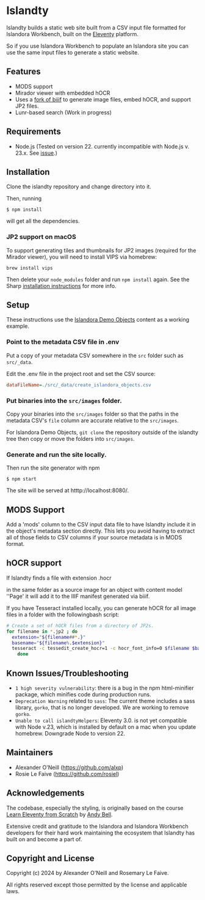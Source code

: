 # Islandty

Islandty builds a static web site built from a CSV input file formatted for Islandora Workbench, built on the
[Eleventy](https://www.11ty.dev) platform.

So if you use Islandora Workbench to populate an Islandora site
you can use the same input files to generate a static website.

## Features

- MODS support
- Mirador viewer with embedded hOCR
- Uses a [fork of biiif](https://github.com/alxp/biiif) to generate image files, embed hOCR, and support JP2 files.
- Lunr-based search (Work in progress)


## Requirements

- Node.js (Tested on version 22. currently incompatible with Node.js v. 23.x. See [issue](https://github.com/11ty/eleventy/issues/3625).)

## Installation

Clone the islandty repository and change directory into it.

Then, running

```shell
$ npm install
```

will get all the dependencies.

### JP2 support on macOS

To support generating tiles and thumbnails for JP2 images
(required for the Mirador viewer),
you will need to install VIPS via homebrew:

```shell
brew install vips
```

Then delete your `node_modules` folder and run `npm install` again.
See the Sharp [installation instructions](https://sharp.pixelplumbing.com/install) for more info.

## Setup

These instructions use the [Islandora Demo Objects](https://github.com/Islandora-Devops/islandora_demo_objects) content as a working example.

### Point to the metadata CSV file in .env

Put a copy of your metadata CSV somewhere in the `src` folder such as `src/_data`.

Edit the .env file in the project root and set
the CSV source:

```ini
dataFileName=./src/_data/create_islandora_objects.csv
```

### Put binaries into the `src/images` folder.

Copy your binaries into the `src/images` folder so that the paths in the metadata CSV's `file` column
are accurate relative to the `src/images`.

For Islandora Demo Objects, `git clone` the repository outside of the islandty tree then
copy or move the folders into `src/images`.


### Generate and run the site locally.


Then run the site generator with npm

```shell
$ npm start
```

The site will be served at htttp://localhost:8080/.

## MODS Support

Add a 'mods' column to the CSV input data file
to have Islandty include it in the
object's metadata section directly. This lets you avoid
having to extract all of those fields
to CSV columns if your source metadata is in MODS format.

## hOCR support

If Islandty finds a file with extension .hocr

in the same folder as a source image for an
object with content model ''Page' it will
add it to the IIIF manifest generated via biiif.

If you have Tesseract installed locally, you can generate hOCR
for all image files in a folder with the followingbash script:

```bash
# Create a set of hOCR files from a directory of JP2s.
for filename in *.jp2 ; do
  extension="${filename##*.}"
  basename="${filename%.$extension}"
  tesseract -c tessedit_create_hocr=1 -c hocr_font_info=0 $filename $basename
	done
```

## Known Issues/Troubleshooting

- `1 high severity vulnerability`: there is a bug in the npm html-minifier package, which minifies code during production runs.
- `Deprecation Warning` related to `sass`: The current theme includes a sass library, `gorko`, that is no longer developed. We are working to remove `gorko`.
- `Unable to call islandtyHelpers`:  Eleventy 3.0. is not yet compatible with Node v.23, which is installed by default on a mac when you update homebrew. Downgrade Node to version 22.


## Maintainers

- Alexander O'Neill (https://github.com/alxp)
- Rosie Le Faive (https://github.com/rosiel)

## Acknowledgements

The codebase, especially the styling, is originally based on the course
[Learn Eleventy from Scratch](https://learneleventyfromscratch.com) by [Andy Bell](https://piccalil.li).

Extensive credit and gratitude to the Islandora and Islandora Workbench developers for their hard work maintaining the ecosystem
that Islandty has built on and become a part of.

## Copyright and License

Copyright (c) 2024 by Alexander O'Neill and Rosemary Le Faive.

All rights reserved except those permitted by the license and applicable laws.
